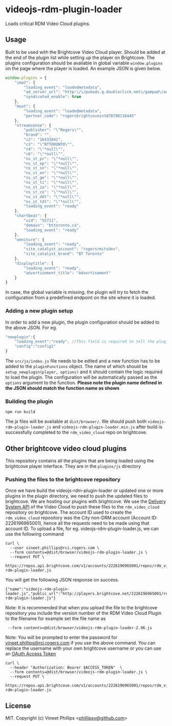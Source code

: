# videojs-rdm-plugin-loader

Loads critical RDM Video Cloud plugins. 

## Usage
Built to be used with the Brightcove Video Cloud player. Should be added at the end of the plugin list while setting up the player on Brightcove. The plugins configuration should be available in global variable `window.plugins` on the page where the player is loaded. An example JSON is given below. 

```js
window.plugins = {
	"ima3": {
		"loading_event": "loadedmetadata",
		"ad_server_url": "http:\/\/pubads.g.doubleclick.net\/gampad\/ads?sz=640x360&iu=\/7326\/en.bttoronto.web&ciu_szs=728x90,975x50,300x250&impl=s&gdfp_req=1&ad_rule=1&cmsid=984&env=vp&output=xml_vast2&unviewed_position_start=1&url={window.location.href}&correlator={timestamp}&vid={mediainfo.id}&title={mediainfo.name}&referrer={document.referrer}&duration={mediainfo.duration}&description_url=BTToronto.ca",
		"syndicated_enable": true
	},
	"moat": {
		"loading_event": "loadedmetadata",
		"partner_code": "rogersbrightcoveint878700116445"
	},
	"streamsense": {
		"publisher": "\"Rogers\"",
		"brand": "",
		"c2": "16433041",
		"c3": "\"BTTORONTO\"",
		"c4": "\"*null\"",
		"c6": "\"*null\"",
		"ns_st_pr": "\"*null\"",
		"ns_st_ep": "\"*null\"",
		"ns_st_sn": "\"*null\"",
		"ns_st_en": "\"*null\"",
		"ns_st_ge": "\"*null\"",
		"ns_st_ti": "\"*null\"",
		"ns_st_ia": "\"*null\"",
		"ns_st_ce": "\"*null\"",
		"ns_st_ddt": "\"*null\"",
		"ns_st_tdt": "\"*null\"",
		"loading_event": "ready"
	},
	"chartbeat": {
		"uid": "55711",
		"domain": "bttoronto.ca",
		"loading_event": "ready"
	},
	"omniture": {
		"loading_event": "ready",
		"site_catalyst_account": "rogersrmitvdev",
		"site_catalyst_brand": "BT Toronto"
	},
	"displaytitle": {
		"loading_event": "ready",
		"advertisement_title": "Advertisement"
	}
}
```
In case, the global variable is missing, the plugin will try to fetch the configuration from a predefined endpoint on the site where it is loaded.

### Adding a new plugin setup

In order to add a new plugin, the plugin configuration should be added to the above JSON. For eg.
```js
"newplugin":{
    "loading_event":"ready", //This field is required to tell the plugin at which videojs event the plugin should be loaded
    "config":"config1"
}
```

The `src/js/index.js` file needs to be edited and a new function has to be added to the `pluginFunctions` object. The name of which should be `setup_newplugin(player, options)` and it should contain the logic required to load the plugin. The configuration will be automatically passed as the `options` argument to the function. **Please note the plugin name defined in the JSON should match the function name as shown**

### Building the plugin

```shell
npm run build
```

The js files will be available at `dist/browser/`. We should push both `videojs-rdm-plugin-loader.js` and `videojs-rdm-plugin-loader.min.js` after build is successfully completed  to the `rdm_video_cloud` repo on brightcove.

## Other brightcove video cloud plugins
This repository contains all the plugins that are being loaded using the brightcove player interface. They are in the `plugins/js` directory
 
### Pushing the files to the brightcove repository
Once we have build the videojs-rdm-plugin-loader or updated one or more plugins in the plugin directory, we need to push the updated files to brightcove. We are hosting our plugins with brightcove. We use the [Delivery System API](https://docs.brightcove.com/en/video-cloud/concepts/delivery-system-api/references/v1/index.html) of the Video Cloud to push these files to the `rdm_video_cloud` repository on brightcove. The account ID used to create the `rdm_video_cloud` repository was the City non-DRM account (Account ID: 2226196965001), hence all the requests need to be made using that account ID. To upload a file, for eg. videojs-rdm-plugin-loader.js, we can use the following command
```shell
curl \
  --user vineet.phillips@rci.rogers.com \
  --form contents=@dist/browser/videojs-rdm-plugin-loader.js \
  --request PUT \
  https://repos.api.brightcove.com/v1/accounts/2226196965001/repos/rdm_video_cloud/files/videojs-rdm-plugin-loader.js
```
You will get the following JSON response on success.
```shell
{"name":"videojs-rdm-plugin-loader.js","public_url":"http://players.brightcove.net/2226196965001/rdm_video_cloud/videojs-rdm-plugin-loader.js"}
```
Note: It is recommended that when you upload the file to the brightcove repository you include the version number of the RDM Video Cloud Plugin to the filename for example set the file name as
```shell
 --form contents=@dist/browser/videojs-rdm-plugin-loader-2.96.js
```
Note: You will be prompted to enter the password for vineet.phillips@rci.rogers.com if you use the above command. You can replace the username with your own brightcove username or you can use an [OAuth Access Token](https://docs.brightcove.com/en/video-cloud/concepts/delivery-system-api/guides/dev-system-api-overview.html#authentication)
```shell
curl \
  --header "Authorization: Bearer $ACCESS_TOKEN"  \
  --form contents=@dist/browser/videojs-rdm-plugin-loader.js \
  --request PUT \
  https://repos.api.brightcove.com/v1/accounts/2226196965001/repos/rdm_video_cloud/files/videojs-rdm-plugin-loader.js
```


## License

MIT. Copyright (c) Vineet Phillips &lt;phillipsv@github.com&gt;


[videojs]: http://videojs.com/
